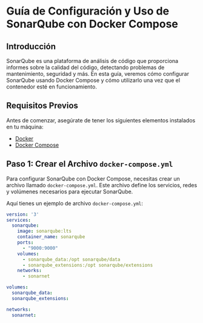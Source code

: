 # Guía de Configuración y Uso de SonarQube con Docker Compose

## Introducción

SonarQube es una plataforma de análisis de código que proporciona informes sobre la calidad del código, detectando problemas de mantenimiento, seguridad y más. En esta guía, veremos cómo configurar SonarQube usando Docker Compose y cómo utilizarlo una vez que el contenedor esté en funcionamiento.

## Requisitos Previos

Antes de comenzar, asegúrate de tener los siguientes elementos instalados en tu máquina:

- [Docker](https://docs.docker.com/get-docker/)
- [Docker Compose](https://docs.docker.com/compose/install/)

## Paso 1: Crear el Archivo `docker-compose.yml`

Para configurar SonarQube con Docker Compose, necesitas crear un archivo llamado `docker-compose.yml`. Este archivo define los servicios, redes y volúmenes necesarios para ejecutar SonarQube.

Aquí tienes un ejemplo de archivo `docker-compose.yml`:

```yaml
version: '3'
services:
  sonarqube:
    image: sonarqube:lts
    container_name: sonarqube
    ports:
      - "9000:9000"
    volumes:
      - sonarqube_data:/opt sonarqube/data
      - sonarqube_extensions:/opt sonarqube/extensions
    networks:
      - sonarnet

volumes:
  sonarqube_data:
  sonarqube_extensions:

networks:
  sonarnet:
